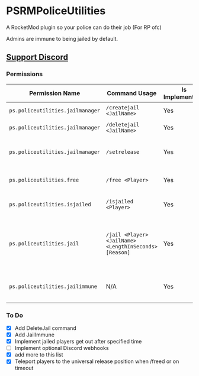 # PSRMPoliceUtilities
A RocketMod plugin so your police can do their job (For RP ofc)

Admins are immune to being jailed by default.

## [Support Discord](https://discord.gg/ydjYVJ2)

### Permissions
| Permission Name | Command Usage | Is Implemented? | Description |
| ------------- | ------------- | ------------- | ------------- |
| `ps.policeutilities.jailmanager` | `/createjail <JailName>` | Yes | Creates a jail |
| `ps.policeutilities.jailmanager` | `/deletejail <JailName>` | Yes | Deletes a jail |
| `ps.policeutilities.jailmanager` | `/setrelease` | Yes | Sets the universal release position |
| `ps.policeutilities.free` | `/free <Player>` | Yes | Frees a player from a jail |
| `ps.policeutilities.isjailed` | `/isjailed <Player>` | Yes | Checks if a player is in jail |
| `ps.policeutilities.jail` | `/jail <Player> <JailName> <LengthInSeconds> [Reason]` | Yes | Puts a specified player in jail for a chosen amount of seconds |
| `ps.policeutilities.jailimmune` | N/A | Yes | Makes a player immune to being jailed |

### To Do
- [x] Add DeleteJail command
- [x] Add JailImmune
- [x] Implement jailed players get out after specified time
- [ ] Implement optional Discord webhooks
- [x] add more to this list
- [x] Teleport players to the universal release position when /freed or on timeout
